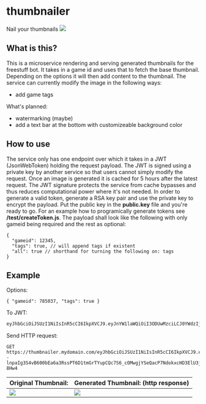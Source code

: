 # thumbnailer

Nail your thumbnails ![](https://cdn.discordapp.com/emojis/755481867268128899.png?v=1&size=32)

## What is this?

This is a microservice rendering and serving generated thumbnails for the freestuff bot. It takes in a game id and uses that to fetch the base thumbnail. Depending on the options it will then add content to the thumbnail. The service can currently modify the image in the following ways:
- add game tags

What's planned:
- watermarking (maybe)
- add a text bar at the bottom with customizeable background color

## How to use

The service only has one endpoint over which it takes in a JWT (JsonWebToken) holding the request payload. The JWT is signed using a private key by another service so that users cannot simply modify the request. Once an image is generated it is cached for 5 hours after the latest request. The JWT signature protects the service from cache bypasses and thus reduces computational power where it's not needed. In order to generate a valid token, generate a RSA key pair and use the private key to encrypt the payload. Put the public key in the **public.key** file and you're ready to go. For an example how to programically generate tokens see **/test/createToken.js**. The payload shall look like the following with only gameid being required and the rest as optional:
```jsonc
{
  "gameid": 12345,
  "tags": true, // will append tags if existent
  "all": true // shorthand for turning the following on: tags
}
```

## Example

Options:
```jsonc
{ "gameid": 785037, "tags": true }
```
To JWT:
```diff
eyJhbGciOiJSUzI1NiIsInR5cCI6IkpXVCJ9.eyJnYW1laWQiOiI3ODUwMzciLCJ0YWdzIjp0cnVlLCJpYXQiOjE2MTQzNTM3NTF9.T1u5HgfJAEiM5Ekrq4HXmtgKob2zRRsWrjwezPvrokUiVdcYYuY--lnpaIg3S4vB600bEa6a3RssPT6D1tmGrTYupCQc7S6_cOMwgjYSeQacP7NdokxcHD3ElU3jCMmQ6cNWwG7MzFvB9KuQRtq0iR5wYTt7Xr6O1J5411-8Hw4
```
Send HTTP request:
```http
GET https://thumbnailer.mydomain.com/eyJhbGciOiJSUzI1NiIsInR5cCI6IkpXVCJ9.eyJnYW1laWQiOiI3ODUwMzciLCJ0YWdzIjp0cnVlLCJpYXQiOjE2MTQzNTM3NTF9.T1u5HgfJAEiM5Ekrq4HXmtgKob2zRRsWrjwezPvrokUiVdcYYuY--lnpaIg3S4vB600bEa6a3RssPT6D1tmGrTYupCQc7S6_cOMwgjYSeQacP7NdokxcHD3ElU3jCMmQ6cNWwG7MzFvB9KuQRtq0iR5wYTt7Xr6O1J5411-8Hw4
```
Original Thumbnail: | Generated Thumbnail: (http response)
---|---
![](https://media.discordapp.net/attachments/543150321686413313/814913447627456532/header.jpg)|![](https://images-ext-2.discordapp.net/external/s19yWa-LYm-Ou00HRmiGY3-3ke5-us_06Vc6awU0-PM/https/media.discordapp.net/attachments/543150321686413313/814906979595845672/response.png)